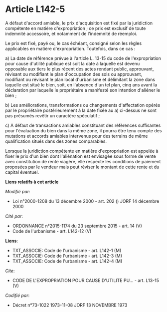 # Article L142-5

A défaut d'accord amiable, le prix d'acquisition est fixé par la juridiction compétente en matière d'expropriation ; ce prix
est exclusif de toute indemnité accessoire, et notamment de l'indemnité de réemploi. 

Le prix est fixé, payé ou, le cas échéant, consigné selon les règles applicables en matière d'expropriation. Toutefois, dans
ce cas : 

a) La date de référence prévue à l'article L. 13-15 du code de l'expropriation pour cause d'utilité publique est soit la date
à laquelle est devenu opposable aux tiers le plus récent des actes rendant public, approuvant, révisant ou modifiant le plan
d'occupation des sols ou approuvant, modifiant ou révisant le plan local d'urbanisme et délimitant la zone dans laquelle est
situé le bien, soit, en l'absence d'un tel plan, cinq ans avant la déclaration par laquelle le propriétaire a manifesté son
intention d'aliéner le bien ; 

b) Les améliorations, transformations ou changements d'affectation opérés par le propriétaire postérieurement à la date fixée
au a) ci-dessus ne sont pas présumés revêtir un caractère spéculatif ; 

c) A défaut de transactions amiables constituant des références suffisantes pour l'évaluation du bien dans la même zone, il
pourra être tenu compte des mutations et accords amiables intervenus pour des terrains de même qualification situés dans des
zones comparables. 

Lorsque la juridiction compétente en matière d'expropriation est appelée à fixer le prix d'un bien dont l'aliénation est
envisagée sous forme de vente avec constitution de rente viagère, elle respecte les conditions de paiement proposées par le
vendeur mais peut réviser le montant de cette rente et du capital éventuel.

**Liens relatifs à cet article**

_Modifié par_:

  - Loi n°2000-1208 du 13 décembre 2000 - art. 202 () JORF 14 décembre 2000

_Cité par_:

  - ORDONNANCE n°2015-1174 du 23 septembre 2015 - art. 14 (V)
  - Code de l'urbanisme - art. L142-12 (V)

**Liens**:

  - TXT_ASSOCIE: Code de l'urbanisme - art. L142-1 (M)
  - TXT_ASSOCIE: Code de l'urbanisme - art. L142-3 (M)
  - TXT_ASSOCIE: Code de l'urbanisme - art. L142-4 (M)

_Cite_:

  - CODE DE L'EXPROPRIATION POUR CAUSE D'UTILITE PU... - art. L13-15 (V)

_Codifié par_:

  - Décret n°73-1022 1973-11-08 JORF 13 NOVEMBRE 1973
